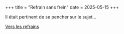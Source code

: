 +++
title = "Refrain sans frein"
date = 2025-05-15
+++

Il était pertinent de se pencher sur le sujet...

[Vers les refrains](/tags/refrain)